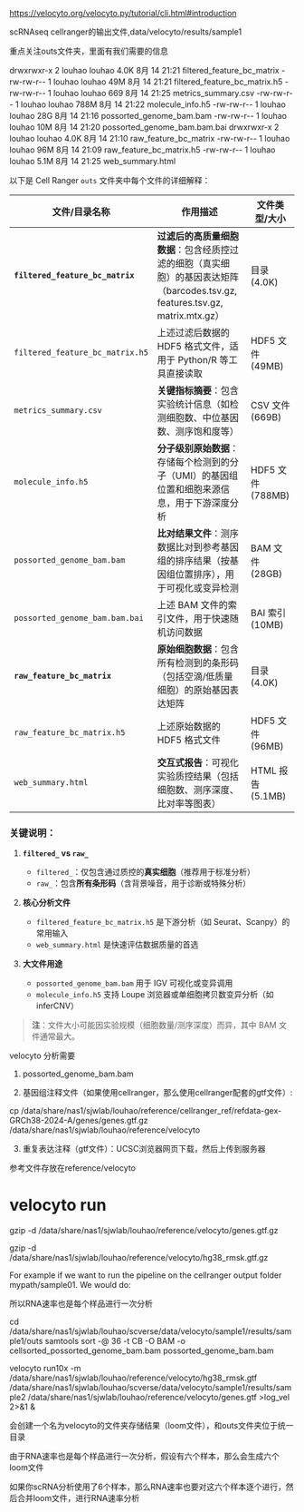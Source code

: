 https://velocyto.org/velocyto.py/tutorial/cli.html#introduction

scRNAseq cellranger的输出文件,data/velocyto/results/sample1

重点关注outs文件夹，里面有我们需要的信息

drwxrwxr-x 2 louhao louhao 4.0K  8月 14 21:21 filtered_feature_bc_matrix
-rw-rw-r-- 1 louhao louhao  49M  8月 14 21:21 filtered_feature_bc_matrix.h5
-rw-rw-r-- 1 louhao louhao  669  8月 14 21:25 metrics_summary.csv
-rw-rw-r-- 1 louhao louhao 788M  8月 14 21:22 molecule_info.h5
-rw-rw-r-- 1 louhao louhao  28G  8月 14 21:16 possorted_genome_bam.bam
-rw-rw-r-- 1 louhao louhao  10M  8月 14 21:20 possorted_genome_bam.bam.bai
drwxrwxr-x 2 louhao louhao 4.0K  8月 14 21:10 raw_feature_bc_matrix
-rw-rw-r-- 1 louhao louhao  96M  8月 14 21:09 raw_feature_bc_matrix.h5
-rw-rw-r-- 1 louhao louhao 5.1M  8月 14 21:25 web_summary.html

以下是 Cell Ranger `outs` 文件夹中每个文件的详细解释：

| 文件/目录名称                     | 作用描述                                                                 | 文件类型/大小       |
|----------------------------------|--------------------------------------------------------------------------|--------------------|
| **`filtered_feature_bc_matrix`** | **过滤后的高质量细胞数据**：包含经质控过滤的细胞（真实细胞）的基因表达矩阵（barcodes.tsv.gz, features.tsv.gz, matrix.mtx.gz） | 目录 (4.0K)       |
| `filtered_feature_bc_matrix.h5`  | 上述过滤后数据的 HDF5 格式文件，适用于 Python/R 等工具直接读取                  | HDF5 文件 (49MB)   |
| `metrics_summary.csv`            | **关键指标摘要**：包含实验统计信息（如检测细胞数、中位基因数、测序饱和度等）         | CSV 文件 (669B)    |
| `molecule_info.h5`               | **分子级别原始数据**：存储每个检测到的分子（UMI）的基因组位置和细胞来源信息，用于下游深度分析 | HDF5 文件 (788MB)  |
| `possorted_genome_bam.bam`       | **比对结果文件**：测序数据比对到参考基因组的排序结果（按基因组位置排序），用于可视化或变异检测 | BAM 文件 (28GB)    |
| `possorted_genome_bam.bam.bai`   | 上述 BAM 文件的索引文件，用于快速随机访问数据                                    | BAI 索引 (10MB)    |
| **`raw_feature_bc_matrix`**      | **原始细胞数据**：包含所有检测到的条形码（包括空滴/低质量细胞）的原始基因表达矩阵      | 目录 (4.0K)       |
| `raw_feature_bc_matrix.h5`       | 上述原始数据的 HDF5 格式文件                                                  | HDF5 文件 (96MB)   |
| `web_summary.html`               | **交互式报告**：可视化实验质控结果（包括细胞数、测序深度、比对率等图表）             | HTML 报告 (5.1MB) |

### 关键说明：
1. **`filtered_` vs `raw_`**  
   - `filtered_`：仅包含通过质控的**真实细胞**（推荐用于标准分析）
   - `raw_`：包含**所有条形码**（含背景噪音，用于诊断或特殊分析）

2. **核心分析文件**  
   - `filtered_feature_bc_matrix.h5` 是下游分析（如 Seurat、Scanpy）的常用输入
   - `web_summary.html` 是快速评估数据质量的首选

3. **大文件用途**  
   - `possorted_genome_bam.bam` 用于 IGV 可视化或变异调用
   - `molecule_info.h5` 支持 Loupe 浏览器或单细胞拷贝数变异分析（如 inferCNV）

> **注**：文件大小可能因实验规模（细胞数量/测序深度）而异，其中 BAM 文件通常最大。


velocyto 分析需要
1. possorted_genome_bam.bam

2. 基因组注释文件（如果使用cellranger，那么使用cellranger配套的gtf文件）:

cp /data/share/nas1/sjwlab/louhao/reference/cellranger_ref/refdata-gex-GRCh38-2024-A/genes/genes.gtf.gz /data/share/nas1/sjwlab/louhao/reference/velocyto

3. 重复表达注释（gtf文件）：UCSC浏览器网页下载，然后上传到服务器

参考文件存放在reference/velocyto


# velocyto run

gzip -d /data/share/nas1/sjwlab/louhao/reference/velocyto/genes.gtf.gz

gzip -d /data/share/nas1/sjwlab/louhao/reference/velocyto/hg38_rmsk.gtf.gz

For example if we want to run the pipeline on the cellranger output folder mypath/sample01. We would do:

所以RNA速率也是每个样品进行一次分析

cd /data/share/nas1/sjwlab/louhao/scverse/data/velocyto/sample1/results/sample1/outs
samtools sort -@ 36 -t CB -O BAM -o cellsorted_possorted_genome_bam.bam possorted_genome_bam.bam

velocyto run10x -m /data/share/nas1/sjwlab/louhao/reference/velocyto/hg38_rmsk.gtf /data/share/nas1/sjwlab/louhao/scverse/data/velocyto/sample1/results/sample2 /data/share/nas1/sjwlab/louhao/reference/velocyto/genes.gtf >log_vel 2>&1 &

会创建一个名为velocyto的文件夹存储结果（loom文件），和outs文件夹位于统一目录

由于RNA速率也是每个样品进行一次分析，假设有六个样本，那么会生成六个loom文件

如果你scRNA分析使用了6个样本，那么RNA速率也要对这六个样本逐个进行，然后合并loom文件，进行RNA速率分析